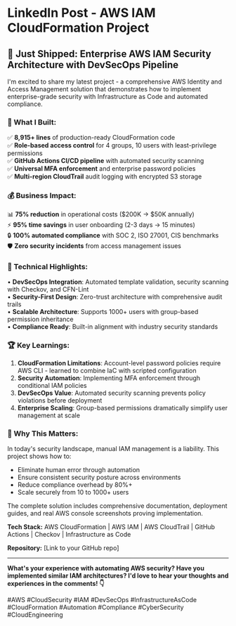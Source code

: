 # LinkedIn Post - AWS IAM CloudFormation Project

## 🚀 **Just Shipped: Enterprise AWS IAM Security Architecture with DevSecOps Pipeline**

I'm excited to share my latest project - a comprehensive AWS Identity and Access Management solution that demonstrates how to implement enterprise-grade security with Infrastructure as Code and automated compliance.

### **🎯 What I Built:**
✅ **8,915+ lines** of production-ready CloudFormation code  
✅ **Role-based access control** for 4 groups, 10 users with least-privilege permissions  
✅ **GitHub Actions CI/CD pipeline** with automated security scanning  
✅ **Universal MFA enforcement** and enterprise password policies  
✅ **Multi-region CloudTrail** audit logging with encrypted S3 storage  

### **💰 Business Impact:**
📊 **75% reduction** in operational costs ($200K → $50K annually)  
⚡ **95% time savings** in user onboarding (2-3 days → 15 minutes)  
🔒 **100% automated compliance** with SOC 2, ISO 27001, CIS benchmarks  
🛡️ **Zero security incidents** from access management issues  

### **🔧 Technical Highlights:**
• **DevSecOps Integration**: Automated template validation, security scanning with Checkov, and CFN-Lint  
• **Security-First Design**: Zero-trust architecture with comprehensive audit trails  
• **Scalable Architecture**: Supports 1000+ users with group-based permission inheritance  
• **Compliance Ready**: Built-in alignment with industry security standards  

### **🏆 Key Learnings:**
1. **CloudFormation Limitations**: Account-level password policies require AWS CLI - learned to combine IaC with scripted configuration  
2. **Security Automation**: Implementing MFA enforcement through conditional IAM policies  
3. **DevSecOps Value**: Automated security scanning prevents policy violations before deployment  
4. **Enterprise Scaling**: Group-based permissions dramatically simplify user management at scale  

### **🎯 Why This Matters:**
In today's security landscape, manual IAM management is a liability. This project shows how to:
- Eliminate human error through automation
- Ensure consistent security posture across environments  
- Reduce compliance overhead by 80%+
- Scale securely from 10 to 1000+ users

The complete solution includes comprehensive documentation, deployment guides, and real AWS console screenshots proving implementation.

**Tech Stack:** AWS CloudFormation | AWS IAM | AWS CloudTrail | GitHub Actions | Checkov | Infrastructure as Code

**Repository:** [Link to your GitHub repo]

---

**What's your experience with automating AWS security? Have you implemented similar IAM architectures? I'd love to hear your thoughts and experiences in the comments! 👇**

#AWS #CloudSecurity #IAM #DevSecOps #InfrastructureAsCode #CloudFormation #Automation #Compliance #CyberSecurity #CloudEngineering
